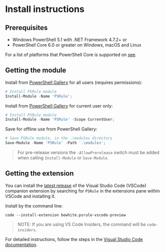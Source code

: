 # Install instructions

## Prerequisites

- Windows PowerShell 5.1 with .NET Framework 4.7.2+ or
- PowerShell Core 6.0 or greater on Windows, macOS and Linux

For a list of platforms that PowerShell Core is supported on [see](https://github.com/PowerShell/PowerShell#get-powershell).

## Getting the module

Install from [PowerShell Gallery][module-psrule] for all users (requires permissions):

```powershell
# Install PSRule module
Install-Module -Name 'PSRule';
```

Install from [PowerShell Gallery][module-psrule] for current user only:

```powershell
# Install PSRule module
Install-Module -Name 'PSRule' -Scope CurrentUser;
```

Save for offline use from PowerShell Gallery:

```powershell
# Save PSRule module, in the .\modules directory
Save-Module -Name 'PSRule' -Path '.\modules';
```

> For pre-release versions the `-AllowPrerelease` switch must be added when calling `Install-Module` or `Save-Module`.

## Getting the extension

You can install the [latest release][ext-psrule] of the Visual Studio Code (VSCode) companion extension by searching for `PSRule` in the extensions pane within VSCode and installing it.

Install by the command line:

```text
code --install-extension bewhite.psrule-vscode-preview
```

> NOTE: If you are using VS Code Insiders, the command will be `code-insiders`.

For detailed instructions, follow the steps in the [Visual Studio Code documentation][vscode-ext-gallery].

[module-psrule]: https://www.powershellgallery.com/packages/PSRule
[ext-psrule]: https://marketplace.visualstudio.com/items?itemName=bewhite.psrule-vscode-preview
[vscode-ext-gallery]: https://code.visualstudio.com/docs/editor/extension-gallery
